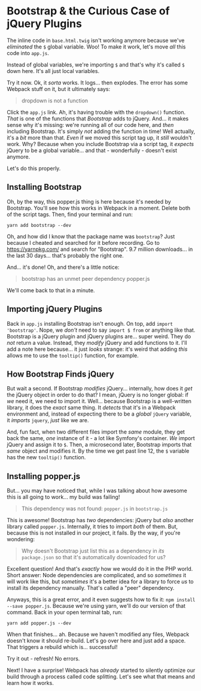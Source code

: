 # Bootstrap & the Curious Case of jQuery Plugins

The inline code in `base.html.twig` isn't working anymore because we've *eliminated*
the `$` global variable. Woo! To make it work, let's move *all* this code
into `app.js`.

Instead of global variables, we're importing `$` and that's why it's called `$`
down here. It's all just local variables.

Try it now. Ok, it *sorta* works. It logs... then explodes. The error has some
Webpack stuff on it, but it ultimately says:

> dropdown is not a function

Click the `app.js` link. Ah, it's having trouble with the `dropdown()` function.
*That* is one of the functions that *Bootstrap* adds to jQuery. And... it makes
sense why it's missing: we're running all of our code here, and *then* including
Bootstrap. It's simply *not* adding the function in time! Well actually, it's a
*bit* more than that. *Even* if we moved this script tag up, it *still* wouldn't
work. Why? Because when you include Bootstrap via a script tag, it *expects*
jQuery to be a global variable... and that - wonderfully - doesn't exist anymore.

Let's do this properly.

## Installing Bootstrap

Oh, by the way, this popper.js thing is here because it's needed by Bootstrap.
You'll see how this works in Webpack in a moment. Delete both of the script tags.
Then, find your terminal and run:

```terminal
yarn add bootstrap --dev
```

Oh, and how did I know that the package name was `bootstrap`? Just because I cheated and searched for it before recording. Go to https://yarnpkg.com/ and search for "Bootstrap". 9.7 million downloads... in the last 30 days... that's probably the
right one.

And... it's done! Oh, and there's a little notice:

> bootstrap has an unmet peer dependency popper.js

We'll come back to that in a minute.

## Importing jQuery Plugins

Back in `app.js` installing Bootstrap isn't enough. On top, add `import 'bootstrap'`.
Nope, we *don't* need to say `import $ from` or anything like that. Bootstrap
is a jQuery plugin and jQuery plugins are... super weird. They do *not* return
a value. Instead, they *modify* jQuery and add functions to it. I'll add a note
here because... it just *looks* strange: it's weird that adding *this* allows
me to use the `tooltip()` function, for example.

## How Bootstrap Finds jQuery

But wait a second. If Bootstrap *modifies* jQuery... internally, how does it *get*
the jQuery object in order to do that? I mean, jQuery is no longer global: if
*we* need it, we need to import it. Well... because Bootstrap is a well-written
library, it does the *exact* same thing. It *detects* that it's in a Webpack
environment and, instead of expecting there to be a *global* `jQuery` variable,
it *imports* `jquery`, *just* like we are.

And, fun fact, when two different files import the *same* module, they get back
the same, *one* instance of it - a lot like Symfony's container. *We* import jQuery
and assign it to `$`. Then, a microsecond later, Bootstrap imports that *same*
object and modifies it. By the time we get past line 12, the `$` variable has the
new `tooltip()` function.

## Installing popper.js

But... you may have noticed that, while I was talking about how awesome this is
all going to work... my build was failing!

> This dependency was not found: `popper.js` in `bootstrap.js`

This is awesome! Bootstrap has *two* dependencies: jQuery but *also* another library
called `popper.js`. Internally, it tries to import *both* of them. But, because
this is not installed in our project, it fails. By the way, if you're wondering:

> Why doesn't Bootstrap just list this as a dependency in *its* `package.json`
> so that it's automatically downloaded for us?

Excellent question! And that's *exactly* how we would do it in the PHP world. Short
answer: Node dependencies are complicated, and so *sometimes* it will work like
this, but *sometimes* it's a better idea for a library to force *us* to install
its dependency manually. That's called a "peer" dependency.

Anyways, this is a great error, and it even suggests how to fix it:
`npm install --save popper.js`. Because we're using yarn, we'll do our version
of that command. Back in your open terminal tab, run:

```terminal
yarn add popper.js --dev
```

When that finishes... ah. Because we haven't modified any files, Webpack doesn't
know it should re-build. Let's go over here and just add a space. That triggers
a rebuild which is... successful!

Try it out - refresh! No errors.

Next! I have a surprise! Webpack has *already* started to silently optimize our
build through a process called code splitting. Let's see what that means and learn
how it works.
